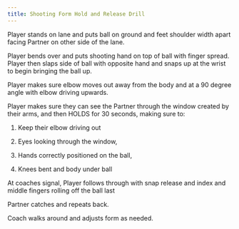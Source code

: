 ```yaml
---
title: Shooting Form Hold and Release Drill
---
```

Player stands on lane and puts ball on ground and feet shoulder width apart facing Partner on other side of the lane. 

Player bends over and puts shooting hand on top of ball with finger spread. Player then slaps side of ball with opposite hand and snaps up at the wrist to begin bringing the ball up.

Player makes sure elbow moves out away from the body and at a 90 degree angle with elbow driving upwards.

Player makes sure they can see the Partner through the window created by their arms, and then HOLDS for 30 seconds, making sure to:

1. Keep their elbow driving out

2. Eyes looking through the window, 

3. Hands correctly positioned on the ball, 

4. Knees bent and body under ball

At coaches signal, Player follows through with snap release and index and middle fingers rolling off the ball last

Partner catches and repeats back.

Coach walks around and adjusts form as needed.
